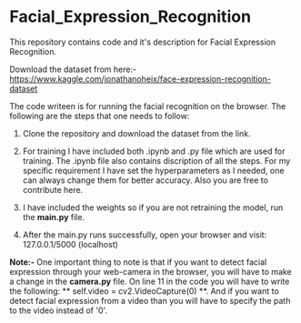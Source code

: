 # Facial_Expression_Recognition
This repository contains code and it's description for Facial Expression Recognition.

Download the dataset from here:- https://www.kaggle.com/jonathanoheix/face-expression-recognition-dataset

The code writeen is for running the facial recognition on the browser.
The following are the steps that one needs to follow:

1) Clone the repository and download the dataset from the link.

2) For training I have included both .ipynb and .py file which are used for training. The .ipynb file also contains discription of all the steps.
For my specific requirement I have set the hyperparameters as I needed, one can always change them for better accuracy. Also you are free to contribute here.

3) I have included the weights so if you are not retraining the model, run the **main.py** file.

4) After the main.py runs successfully, open your browser and visit: 127.0.0.1/5000 (localhost)

**Note:-** One important thing to note is that if you want to detect facial expression through your web-camera in the browser, you will have to make a change in the **camera.py** file. On line 11 in the code you will have to write the following: ** self.video = cv2.VideoCapture(0) **. And if you want to detect facial expression from a video than you will have to specify the path to the video instead of '0'.
  

